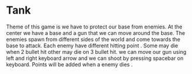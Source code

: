 # Tank
 
Theme of this game is we have to protect our base from enemies. At the center we have a base and a gun that we can move around the base. The enemies spawn from different sides of the world and come towards the base to attack. Each enemy have different hitting point . Some may die when 2 bullet hit other may die on 3 bullet hit. we can move our gun using left and right keyboard arrow and we can shoot by pressing spacebar on keyboard. Points will be added when a enemy dies .
